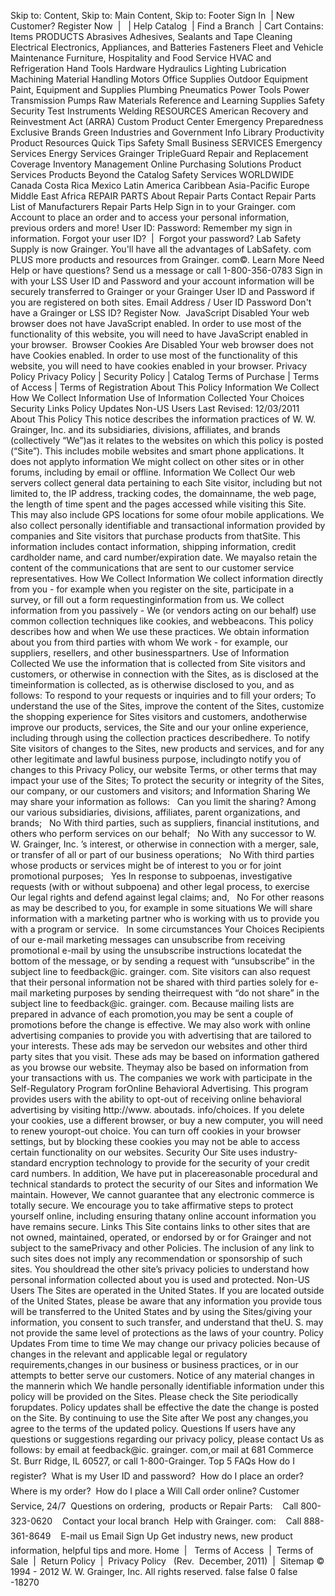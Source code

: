 Skip to: Content, Skip to: Main Content, Skip to: Footer Sign In  | New Customer? Register Now  |   | Help Catalog  | Find a Branch  | Cart Contains: Items PRODUCTS Abrasives Adhesives, Sealants and Tape Cleaning Electrical Electronics, Appliances, and Batteries Fasteners Fleet and Vehicle Maintenance Furniture, Hospitality and Food Service HVAC and Refrigeration Hand Tools Hardware Hydraulics Lighting Lubrication Machining Material Handling Motors Office Supplies Outdoor Equipment Paint, Equipment and Supplies Plumbing Pneumatics Power Tools Power Transmission Pumps Raw Materials Reference and Learning Supplies Safety Security Test Instruments Welding RESOURCES American Recovery and Reinvestment Act (ARRA) Custom Product Center Emergency Preparedness Exclusive Brands Green Industries and Government Info Library Productivity Product Resources Quick Tips Safety Small Business SERVICES Emergency Services Energy Services Grainger TripleGuard Repair and Replacement Coverage Inventory Management Online Purchasing Solutions Product Services Products Beyond the Catalog Safety Services WORLDWIDE Canada Costa Rica Mexico Latin America Caribbean Asia-Pacific Europe Middle East Africa REPAIR PARTS About Repair Parts Contact Repair Parts List of Manufacturers Repair Parts Help Sign in to your Grainger. com Account to place an order and to access your personal information, previous orders and more! User ID: Password: Remember my sign in information. Forgot your user ID?  |  Forgot your password? Lab Safety Supply is now Grainger. You'll have all the advantages of LabSafety. com PLUS more products and resources from Grainger. com©. Learn More Need Help or have questions? Send us a message or call 1-800-356-0783 Sign in with your LSS User ID and Password and your account information will be securely transferred to Grainger or your Grainger User ID and Password if you are registered on both sites. Email Address / User ID Password Don't have a Grainger or LSS ID? Register Now.  JavaScript Disabled Your web browser does not have JavaScript enabled. In order to use most of the functionality of this website, you will need to have JavaScript enabled in your browser.  Browser Cookies Are Disabled Your web browser does not have Cookies enabled. In order to use most of the functionality of this website, you will need to have cookies enabled in your browser. Privacy Policy Privacy Policy | Security Policy | Catalog Terms of Purchase | Terms of Access | Terms of Registration About This Policy Information We Collect How We Collect Information Use of Information Collected Your Choices Security Links Policy Updates Non-US Users Last Revised: 12/03/2011 About This Policy This notice describes the information practices of W. W. Grainger, Inc. and its subsidiaries, divisions, affiliates, and brands (collectively “We”)as it relates to the websites on which this policy is posted (“Site”). This includes mobile websites and smart phone applications. It does not applyto information We might collect on other sites or in other forums, including by email or offline. Information We Collect Our web servers collect general data pertaining to each Site visitor, including but not limited to, the IP address, tracking codes, the domainname, the web page, the length of time spent and the pages accessed while visiting this Site. This may also include GPS locations for some ofour mobile applications. We also collect personally identifiable and transactional information provided by companies and Site visitors that purchase products from thatSite. This information includes contact information, shipping information, credit cardholder name, and card number/expiration date. We mayalso retain the content of the communications that are sent to our customer service representatives. How We Collect Information We collect information directly from you - for example when you register on the site, participate in a survey, or fill out a form requestinginformation from us. We collect information from you passively - We (or vendors acting on our behalf) use common collection techniques like cookies, and webbeacons. This policy describes how and when We use these practices. We obtain information about you from third parties with whom We work - for example, our suppliers, resellers, and other businesspartners. Use of Information Collected We use the information that is collected from Site visitors and customers, or otherwise in connection with the Sites, as is disclosed at the timeinformation is collected, as is otherwise disclosed to you, and as follows: To respond to your requests or inquiries and to fill your orders; To understand the use of the Sites, improve the content of the Sites, customize the shopping experience for Sites visitors and customers, andotherwise improve our products, services, the Site and our your online experience, including through using the collection practices describedhere. To notify Site visitors of changes to the Sites, new products and services, and for any other legitimate and lawful business purpose, includingto notify you of changes to this Privacy Policy, our website Terms, or other terms that may impact your use of the Sites; To protect the security or integrity of the Sites, our company, or our customers and visitors; and Information Sharing We may share your information as follows:   Can you limit the sharing? Among our various subsidiaries, divisions, affiliates, parent organizations, and brands;   No With third parties, such as suppliers, financial institutions, and others who perform services on our behalf;   No With any successor to W. W. Grainger, Inc. ’s interest, or otherwise in connection with a merger, sale, or transfer of all or part of our business operations;   No With third parties whose products or services might be of interest to you or for joint promotional purposes;   Yes In response to subpoenas, investigative requests (with or without subpoena) and other legal process, to exercise Our legal rights and defend against legal claims; and,   No For other reasons as may be described to you, for example in some situations We will share information with a marketing partner who is working with us to provide you with a program or service.   In some circumstances Your Choices Recipients of our e-mail marketing messages can unsubscribe from receiving promotional e-mail by using the unsubscribe instructions locatedat the bottom of the message, or by sending a request with “unsubscribe” in the subject line to feedback@ic. grainger. com. Site visitors can also request that their personal information not be shared with third parties solely for e-mail marketing purposes by sending theirrequest with “do not share” in the subject line to feedback@ic. grainger. com. Because mailing lists are prepared in advance of each promotion,you may be sent a couple of promotions before the change is effective. We may also work with online advertising companies to provide you with advertising that are tailored to your interests. These ads may be servedon our websites and other third party sites that you visit. These ads may be based on information gathered as you browse our website. Theymay also be based on information from your transactions with us. The companies we work with participate in the Self-Regulatory Program forOnline Behavioral Advertising. This program provides users with the ability to opt-out of receiving online behavioral advertising by visiting http://www. aboutads. info/choices. If you delete your cookies, use a different browser, or buy a new computer, you will need to renew youropt-out choice. You can turn off cookies in your browser settings, but by blocking these cookies you may not be able to access certain functionality on our websites. Security Our Site uses industry-standard encryption technology to provide for the security of your credit card numbers. In addition, We have put in placereasonable procedural and technical standards to protect the security of our Sites and information We maintain. However, We cannot guarantee that any electronic commerce is totally secure. We encourage you to take affirmative steps to protect yourself online, including ensuring thatany online account information you have remains secure. Links This Site contains links to other sites that are not owned, maintained, operated, or endorsed by or for Grainger and not subject to the samePrivacy and other Policies. The inclusion of any link to such sites does not imply any recommendation or sponsorship of such sites. You shouldread the other site’s privacy policies to understand how personal information collected about you is used and protected. Non-US Users The Sites are operated in the United States. If you are located outside of the United States, please be aware that any information you provide tous will be transferred to the United States and by using the Sites/giving your information, you consent to such transfer, and understand that theU. S. may not provide the same level of protections as the laws of your country. Policy Updates From time to time We may change our privacy policies because of changes in the relevant and applicable legal or regulatory requirements,changes in our business or business practices, or in our attempts to better serve our customers. Notice of any material changes in the mannerin which We handle personally identifiable information under this policy will be provided on the Sites. Please check the Site periodically forupdates. Policy updates shall be effective the date the change is posted on the Site. By continuing to use the Site after We post any changes,you agree to the terms of the updated policy. Questions If users have any questions or suggestions regarding our privacy policy, please contact Us as follows: by email at feedback@ic. grainger. com,or mail at 681 Commerce St. Burr Ridge, IL 60527, or call 1-800-Grainger. Top 5 FAQs How do I register?  What is my User ID and password?  How do I place an order?  Where is my order?  How do I place a Will Call order online? Customer Service, 24/7  Questions on ordering,  products or Repair Parts:    Call 800-323-0620    Contact your local branch  Help with Grainger. com:    Call 888-361-8649    E-mail us Email Sign Up Get industry news, new product information, helpful tips and more. Home  |   Terms of Access  |  Terms of Sale  |  Return Policy  |  Privacy Policy   (Rev.  December, 2011)  |  Sitemap © 1994 - 2012 W. W. Grainger, Inc. All rights reserved. false false 0 false -18270
